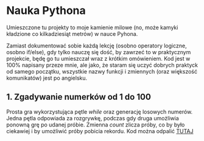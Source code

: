 # Nauka Pythona
Umieszczone tu projekty to moje kamienie milowe (no, może kamyki kładzione co kilkadziesiąt metrów) w nauce Pyhona.

Zamiast dokumentować sobie każdą lekcję (osobno operatory logiczne, osobno if/else), gdy tylko nauczę się dość, by zawrzeć to w praktycznym projekcie, będę go tu umieszczał wraz z krótkim omówieniem.
Kod jest w 100% napisany przeze mnie, ale jako, że staram się uczyć dobrych praktyck od samego początku, wszystkie nazwy funkcji i zmiennych (oraz większość komunikatów) jest po angielsku.

## 1. Zgadywanie numerków od 1 do 100
Prosta gra wykorzystująca pętle _while_ oraz generację losowych numerów. Jedna pętla odpowiada za rozgrywkę, podczas gdy druga umożliwia ponowną grę po udanej próbie. Zmienna _count_ zlicza próby, co by było ciekawiej i by umożliwić próby pobicia rekordu. Kod można odpalić [TUTAJ](https://replit.com/@lechdabrowski42/Guess-the-Number-Game)
